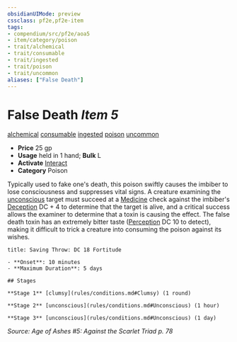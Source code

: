 ```yaml
---
obsidianUIMode: preview
cssclass: pf2e,pf2e-item
tags:
- compendium/src/pf2e/aoa5
- item/category/poison
- trait/alchemical
- trait/consumable
- trait/ingested
- trait/poison
- trait/uncommon
aliases: ["False Death"]
---
```

# False Death *Item 5*  
[alchemical](rules/traits/alchemical.md)  [consumable](rules/traits/consumable.md)  [ingested](rules/traits/ingested.md)  [poison](rules/traits/poison.md)  [uncommon](rules/traits/uncommon.md)  

- **Price** 25 gp
- **Usage** held in 1 hand; **Bulk** L
- **Activate** [Interact](rules/actions/interact.md)
- **Category** Poison

Typically used to fake one's death, this poison swiftly causes the imbiber to lose consciousness and suppresses vital signs. A creature examining the [unconscious](rules/conditions.md#Unconscious) target must succeed at a [Medicine](compendium/skills.md#Medicine) check against the imbiber's [Deception](compendium/skills.md#Deception) DC + 4 to determine that the target is alive, and a critical success allows the examiner to determine that a toxin is causing the effect. The false death toxin has an extremely bitter taste ([Perception](compendium/skills.md#Perception) DC 10 to detect), making it difficult to trick a creature into consuming the poison against its wishes.

```ad-inline-affliction
title: Saving Throw: DC 18 Fortitude

- **Onset**: 10 minutes
- **Maximum Duration**: 5 days

## Stages

**Stage 1** [clumsy](rules/conditions.md#Clumsy) (1 round)

**Stage 2** [unconscious](rules/conditions.md#Unconscious) (1 hour)

**Stage 3** [unconscious](rules/conditions.md#Unconscious) (1 day)
```

*Source: Age of Ashes #5: Against the Scarlet Triad p. 78*